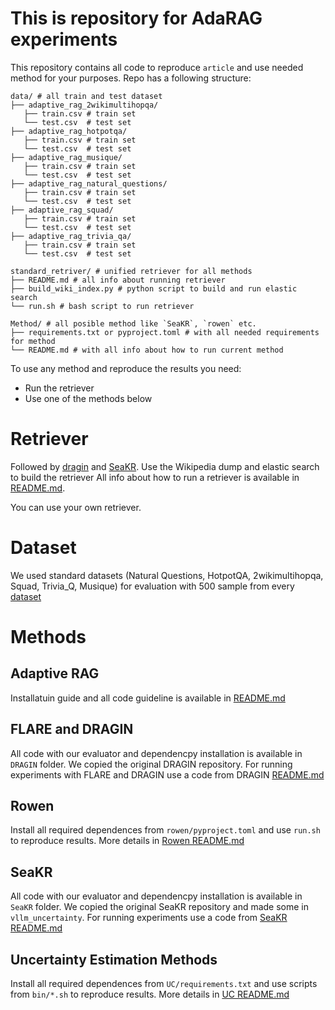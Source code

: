 # This is repository for AdaRAG experiments

This repository contains all code to reproduce `article` and use needed method for your purposes. Repo has a following structure:

```plain
data/ # all train and test dataset
├── adaptive_rag_2wikimultihopqa/
   ├── train.csv # train set
   └── test.csv  # test set
├── adaptive_rag_hotpotqa/
   ├── train.csv # train set
   └── test.csv  # test set
├── adaptive_rag_musique/
   ├── train.csv # train set
   └── test.csv  # test set
├── adaptive_rag_natural_questions/
   ├── train.csv # train set
   └── test.csv  # test set
├── adaptive_rag_squad/
   ├── train.csv # train set
   └── test.csv  # test set
├── adaptive_rag_trivia_qa/
   ├── train.csv # train set
   └── test.csv  # test set

standard_retriver/ # unified retriever for all methods
├── README.md # all info about running retriever
├── build_wiki_index.py # python script to build and run elastic search
└── run.sh # bash script to run retriever

Method/ # all posible method like `SeaKR`, `rowen` etc.
├── requirements.txt or pyproject.toml # with all needed requirements for method
└── README.md # with all info about how to run current method
```

To use any method and reproduce the results you need:
* Run the retriever
* Use one of the methods below

# Retriever
Followed by [dragin](https://github.com/oneal2000/DRAGIN) and [SeaKR](https://github.com/THU-KEG/SeaKR). Use the Wikipedia dump and elastic search to build the retriever
All info about how to run a retriever is available in [README.md](./standard_retriever/README.md).

You can use your own retriever.

# Dataset

We used standard datasets (Natural Questions, HotpotQA, 2wikimultihopqa, Squad, Trivia_Q, Musique) for evaluation with 500 sample from every [dataset](./data/)

# Methods

## Adaptive RAG

Installatuin guide and all code guideline is available in [README.md](./Adaptive_Rag/README.md)

## FLARE and DRAGIN

All code with our evaluator and dependencpy installation is available in `DRAGIN` folder. We copied the original DRAGIN repository. For running experiments with FLARE and DRAGIN use a code from DRAGIN [README.md](./dragin/README.md)

## Rowen

Install all required dependences from `rowen/pyproject.toml` and use `run.sh` to reproduce results. More details in [Rowen README.md](./rowen/README.md)

## SeaKR

All code with our evaluator and dependencpy installation is available in `SeaKR` folder. We copied the original SeaKR repository and made some in `vllm_uncertainty`. For running experiments use a code from [SeaKR README.md](./SeaKR/README.md)

## Uncertainty Estimation Methods

Install all required dependences from `UC/requirements.txt` and use scripts from `bin/*.sh` to reproduce results. More details in [UC README.md](./UC/README.md)

